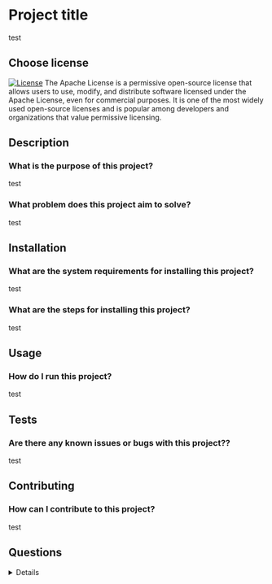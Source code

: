# Project title
test

## Choose license
[![License](https://img.shields.io/badge/License-Apache_2.0-blue.svg)](https://opensource.org/licenses/Apache-2.0) The Apache License is a permissive open-source license that allows users to use, modify, and distribute software licensed under the Apache License, even for commercial purposes. It is one of the most widely used open-source licenses and is popular among developers and organizations that value permissive licensing.

## Description
### What is the purpose of this project?
test
### What problem does this project aim to solve?
test

## Installation
### What are the system requirements for installing this project?
test
### What are the steps for installing this project?
test

## Usage
### How do I run this project?
test

## Tests
### Are there any known issues or bugs with this project??
test

## Contributing
### How can I contribute to this project?
test

## Questions
<details>
My github: <www.github.com/gines18>
My email address: ri@op.pl
</details>
